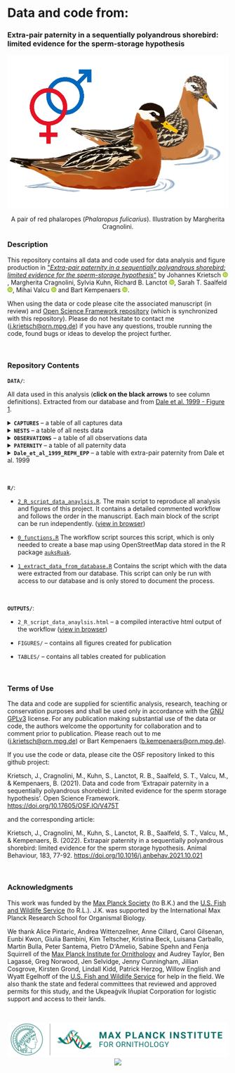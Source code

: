 # **Data and code from:**

### Extra-pair paternity in a sequentially polyandrous shorebird: limited evidence for the sperm-storage hypothesis

<p align="center">
  <img width="600" src="./DATA/ILLUSTRATIONS/reph_pair.jpg">
</p>  

<p align="center" >A pair of red phalaropes (<i>Phalaropus fulicarius</i>). Illustration by Margherita Cragnolini.</p>

### **Description**

This repository contains all data and code used for data analysis and figure production in ["*Extra-pair paternity in a sequentially polyandrous shorebird: limited evidence for the sperm-storage hypothesis*"](https://doi.org/10.1016/j.anbehav.2021.10.021) by 
Johannes Krietsch [![ORCID_ID](./DATA/ILLUSTRATIONS/ORCID_ID_logo.png)](https://orcid.org/0000-0002-8080-1734), 
Margherita Cragnolini, 
Sylvia Kuhn, 
Richard B. Lanctot [![ORCID_ID](./DATA/ILLUSTRATIONS/ORCID_ID_logo.png)](https://orcid.org/0000-0001-9873-0199), 
Sarah T. Saalfeld [![ORCID_ID](./DATA/ILLUSTRATIONS/ORCID_ID_logo.png)](https://orcid.org/0000-0002-6837-9729), 
Mihai Valcu [![ORCID_ID](./DATA/ILLUSTRATIONS/ORCID_ID_logo.png)](https://orcid.org/0000-0002-6907-7802) and 
Bart Kempenaers [![ORCID_ID](./DATA/ILLUSTRATIONS/ORCID_ID_logo.png)](https://orcid.org/0000-0002-7505-5458).  
  
When using the data or code please cite the associated manuscript (in review) and [Open Science Framework repository](https://osf.io/v475t/) (which is synchronized with this repository). Please do not hesitate to contact me (j.krietsch@orn.mpg.de) if you have any questions, trouble running the code, found bugs or ideas to develop the project further. 


<p>&nbsp;</p>

### **Repository Contents**


**`DATA/`**:

All data used in this analysis (**click on the black arrows** to see column definitions). Extracted from our database 
and from [Dale et al. 1999 - Figure 1](https://doi.org/10.1007/s002650050591).

<details>
  <summary> <b><code>CAPTURES</code></b> – a table of all captures data</summary>
  
  Columns are defined as:

  1.	`external`: source of the data, MPIO = 0 or USFWS = 1
  2.	`data_type`: data types (see methods)
  3.	`year_`: year
  4.	`ID`: metal band id
  5.	`UL`: upper left colour bands
  6.	`UR`: upper right colour bands
  7.	`LL`: lower left colour bands
  8.	`LR`: lower right colour bands
  9.	`sex`: field and genetic sex
  10. `lat`: capture location latitude (decimal degrees)
  11. `lon`: capture location longitude (decimal degrees)
  12. `caught_time`: date and time caught
  13. `dead`: bird was found dead = 1 or was caught alive = 0

</details>


<details>
  <summary> <b><code>NESTS</code></b> – a table of all nests data</summary>
  
  Columns are defined as:

  1.	`external`: source of the data, MPIO = 0 or USFWS = 1
  2.	`data_type`: data types (see methods)
  3.	`year_`: year
  4.	`nestID`: unique nest id
  5.	`male_id`: male metal band id
  6.	`female_id`: female metal band id
  7.	`male_assigned`: how the male was assigned: 0 = not, 1 = field, 2 = genetically, 3 = only GPStag
  8.	`female_assigned`: how the female was assigned: 0 = not, 1 = field, 2 = genetically, 3 = only GPStag
  9.	`found_datetime`: date and time the nest was found
  10. `clutch_size`: total clutch size
  11. `collected_datetime`: date and time the clutch was collected (if so)
  12. `initiation`: estimated date and time the first egg was laid
  13. `initiation_method`: method with which the initiation date was estimated
  14. `est_hatching_datetime`: estimated hatching date and time 
  15. `hatching_datetime`: method with which the hatching date was estimated
  16. `chicks_back`: date and time chicks were brought back to the nest
  17. `last_checked_datetime`: date and time the nest was checked for the last time
  18. `nest_state`: last nest state: I = Incubated (active  nest), P = Predated, D = Deserted, H = Hatched (received hatched chicks), 
                    U = Unknown, O = Observer (collected withour replacement)     
  19. `nest_state_date`: date and time the nest state was based on 
  20. `lat`: nest location latitude (decimal degrees)
  21. `lon`: nest location longitude (decimal degrees)
  22. `parentage`: logic if parentage was possible     
  23. `anyEPY`: logic if any extra-pair young were found in the clutch
  24. `N_parentage`: number of eggs with parentage data
  25. `N_EPY`: number of extra-pair young
  26. `female_clutch`: sequence of female clutches based on the initiation date (1st, 2nd or 3rd clutch) within season
  27. `N_female_clutch`: total number of clutches within season
  28. `polyandrous`: logic if the female was social polyandrous
  29. `polyandry_study_site`: logic if the female was social polyandrous with both clutches within the intensive study plot
  30. `male_clutch`: sequence of male clutches based on the initiation date (1st or 2nd clutch) within season   
  31. `N_male_clutch`: total number of clutches within season     
  32. `renesting_male`: logic if the male was renesting
  33. `renesting_study_site`: logic if the male was renesting with both clutches within the intensive study plot
</details>


<details>
  <summary> <b><code>OBSERVATIONS</code></b> – a table of all observations data</summary>
  
  Columns are defined as:

  1.	`year_`: year 
  2.	`datetime_`: date and time of the observation
  3.	`obs_id`: unique observation id
  4.	`ID1`: id of one bird
  5.	`ID2`: id of another bird (if interaction)
  6.	`ID1sex`: sex of ID1
  7.	`ID2sex`: sex of ID2
  8.	`ID1copAS`: ID1 was copulating = 1 or not = 0
  9.	`ID2copAS`: ID2 was copulating = 1 or not = 0
  10. `same_sex`: logic ID1 and ID2 have the same sex
  11. `ID1_1st_partner`: id of the first breeding partner of ID1
  12. `ID1_2nd_partner`: id of the second breeding partner of ID1
  13. `diff_obs_1st_initiation`: differences between the observation and the initiation of the first nest
  14. `diff_obs_2nd_initiation`: differences between the observation and the initiation of the second nest
  15. `seen_with_other_than_1st_partner`: logic observation with other than first partner
  16. `seen_with_other_than_2nd_partner`: logic observation with other than second partner
  17. `copAS_not_1st_partner`: logic copulation with other than first partner
  18. `copAS_not_2nd_partner`: logic copulation with other than second partner     

</details>


<details>
  <summary> <b><code>PATERNITY</code></b> – a table of all paternity data</summary>
  
  Columns are defined as:

  1.	`year_`: year
  2.	`nestID`: unique nest id
  3.	`IDchick`: unique chick id
  4.	`IDmother`: genetic mother id
  5.	`IDfather`: genetic father id
  6.	`EPY`: extra-pair young = 1, within-pair young = 0 or unknown = NA
  7.	`fate`: egg fate, h = hatched, f = frozen (unidentified fate), u = unhatched
  8.	`undeveloped`: egg where only the germinal disc was visible = 1 or developed egg = 0
  9.	`comment`: comment from the parentage analysis

</details>


<details>
  <summary> <b><code>Dale_et_al_1999_REPH_EPP</code></b> – a table with extra-pair paternity 
  from Dale et al. 1999 </summary>
  
  Columns are defined as:

  1.	`year_`: year
  2.	`nestID`: unique nest number
  3.	`initiation_doy`: day of the year the first egg was laid
  4.	`anyEPY`: nest with extra-pair young = 1 or without = 0

</details>

<p>&nbsp;</p>


**`R/`**:

  - [`2_R_script_data_anaylsis.R`](https://github.com/krietsch/REPH_PATERNITY/blob/master/R/2_R_script_data_anaylsis.R). 
  The main script to reproduce all analysis and figures of this project. It contains a detailed commented workflow and 
  follows the order in the manuscript. Each main block of the script can be run independently. 
  ([view in browser](https://raw.githack.com/krietsch/REPH_PATERNITY/master/OUTPUTS/2_R_script_data_anaylsis.html "html"))
  
  - [`0_functions.R`](https://github.com/krietsch/REPH_PATERNITY/blob/master/R/0_functions.R) The workflow script 
  sources this script, which is only needed to create a base map using OpenStreetMap data stored in the R package 
  [`auksRuak`](https://github.com/krietsch/auksRuak). 
  
  - [`1_extract_data_from_database.R`](https://github.com/krietsch/REPH_PATERNITY/blob/master/R/1_extract_data_from_database.R) 
  Contains the script which with the data were extracted from our database. This script can only be run with access 
  to our database and is only stored to document the process. 
  
<p>&nbsp;</p>

  
**`OUTPUTS/`**:

  - `2_R_script_data_anaylsis.html` – a compiled interactive html output of the workflow 
  ([view in browser](https://raw.githack.com/krietsch/REPH_PATERNITY/master/OUTPUTS/2_R_script_data_anaylsis.html "html"))
  
  - `FIGURES/` – contains all figures created for publication
  
  - `TABLES/` – contains all tables created for publication
  

<p>&nbsp;</p>


### **Terms of Use**

The data and code are supplied for scientific analysis, research, teaching or conservation purposes and shall be used only in accordance with the [GNU GPLv3](https://github.com/krietsch/REPH_PATERNITY/blob/master/LICENSE) license.
For any publication making substantial use of the data or code, the authors welcome the opportunity for collaboration and to comment prior to publication. Please reach out to me (j.krietsch@orn.mpg.de) or Bart Kempenaers (b.kempenaers@orn.mpg.de).

If you use the code or data, please cite the OSF repository linked to this github project: 

Krietsch, J., Cragnolini, M., Kuhn, S., Lanctot, R. B., Saalfeld, S. T., Valcu, M., & Kempenaers, B. (2021). Data and code from ‘Extrapair paternity in a sequentially polyandrous shorebird: Limited evidence for the sperm storage hypothesis’. Open Science Framework. https://doi.org/10.17605/OSF.IO/V475T

and the corresponding article:

Krietsch, J., Cragnolini, M., Kuhn, S., Lanctot, R. B., Saalfeld, S. T., Valcu, M., & Kempenaers, B. (2022). Extrapair paternity in a sequentially polyandrous shorebird: limited evidence for the sperm storage hypothesis. Animal Behaviour, 183, 77-92.  https://doi.org/10.1016/j.anbehav.2021.10.021


<p>&nbsp;</p>


### **Acknowledgments**


This work was funded by the [Max Planck Society](https://www.mpg.de/en) (to B.K.) and the [U.S. Fish and Wildlife Service](https://www.fws.gov/) (to R.L.). J.K. was supported by the International Max Planck Research School for Organismal Biology. 

We thank Alice Pintaric, Andrea Wittenzellner, Anne Cillard, Carol Gilsenan, Eunbi Kwon, Giulia Bambini, Kim Teltscher, Kristina Beck, Luisana Carballo, Martin Bulla, Peter Santema, Pietro D'Amelio, Sabine Spehn and Fenja Squirrell of the [Max Planck Institute for Ornithology](https://www.orn.mpg.de/en) and Audrey Taylor, Ben Lagassé, Greg Norwood, Jen Selvidge, Jenny Cunningham, Jillian Cosgrove, Kirsten Grond, Lindall Kidd, Patrick Herzog, Willow English and Wyatt Egelhoff of the [U.S. Fish and Wildlife Service](https://www.fws.gov/) for help in the field. We also thank the state and federal committees that reviewed and approved permits for this study, and the Ukpeaġvik Iñupiat Corporation for logistic support and access to their lands. 

<p>&nbsp;</p>

<p align="middle">
  <a href="https://www.orn.mpg.de/en">
    <img src="./DATA/ILLUSTRATIONS/MPIO_logo.png" width="500" />
  </a>
    <img src="./DATA/ILLUSTRATIONS/IMPRS_logo.png" width="280" /> 
</p>

